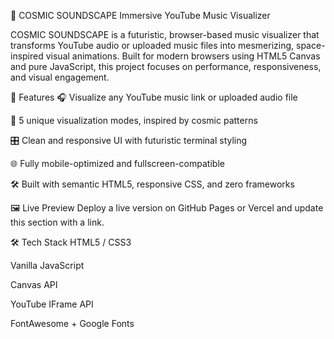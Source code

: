 🌌 COSMIC SOUNDSCAPE
Immersive YouTube Music Visualizer

COSMIC SOUNDSCAPE is a futuristic, browser-based music visualizer that transforms YouTube audio or uploaded music files into mesmerizing, space-inspired visual animations. Built for modern browsers using HTML5 Canvas and pure JavaScript, this project focuses on performance, responsiveness, and visual engagement.

🚀 Features
🎧 Visualize any YouTube music link or uploaded audio file

🌠 5 unique visualization modes, inspired by cosmic patterns

🎛 Clean and responsive UI with futuristic terminal styling

🌐 Fully mobile-optimized and fullscreen-compatible

🛠 Built with semantic HTML5, responsive CSS, and zero frameworks

🖼 Live Preview
Deploy a live version on GitHub Pages or Vercel and update this section with a link.

🛠 Tech Stack
HTML5 / CSS3

Vanilla JavaScript

Canvas API

YouTube IFrame API

FontAwesome + Google Fonts

